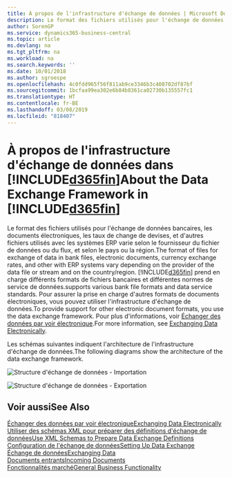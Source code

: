 ```yaml
---
title: À propos de l'infrastructure d'échange de données | Microsoft Docs
description: Le format des fichiers utilisés pour l'échange de données bancaires, les documents électroniques, les taux de change de devises, et d'autres fichiers utilisés avec les systèmes ERP varie selon le fournisseur du fichier de données ou du flux, et selon le pays ou la région.
author: SorenGP
ms.service: dynamics365-business-central
ms.topic: article
ms.devlang: na
ms.tgt_pltfrm: na
ms.workload: na
ms.search.keywords: ''
ms.date: 10/01/2018
ms.author: sgroespe
ms.openlocfilehash: 4c0fdd965f56f811ab9ce3346b3c408702df87bf
ms.sourcegitcommit: 1bcfaa99ea302e6b84b8361ca02730b135557fc1
ms.translationtype: HT
ms.contentlocale: fr-BE
ms.lasthandoff: 03/08/2019
ms.locfileid: "818407"
---
```

# <a name="about-the-data-exchange-framework-in-included365finincludesd365finmdmd"></a><span data-ttu-id="d5e01-103">À propos de l'infrastructure d'échange de données dans [!INCLUDE[d365fin](includes/d365fin_md.md)]</span><span class="sxs-lookup"><span data-stu-id="d5e01-103">About the Data Exchange Framework in [!INCLUDE[d365fin](includes/d365fin_md.md)]</span></span>
<span data-ttu-id="d5e01-104">Le format des fichiers utilisés pour l'échange de données bancaires, les documents électroniques, les taux de change de devises, et d'autres fichiers utilisés avec les systèmes ERP varie selon le fournisseur du fichier de données ou du flux, et selon le pays ou la région.</span><span class="sxs-lookup"><span data-stu-id="d5e01-104">The format of files for exchange of data in bank files, electronic documents, currency exchange rates, and other with ERP systems vary depending on the provider of the data file or stream and on the country/region.</span></span> [!INCLUDE[d365fin](includes/d365fin_md.md)] <span data-ttu-id="d5e01-105">prend en charge différents formats de fichiers bancaires et différentes normes de service de données.</span><span class="sxs-lookup"><span data-stu-id="d5e01-105">supports various bank file formats and data service standards.</span></span> <span data-ttu-id="d5e01-106">Pour assurer la prise en charge d'autres formats de documents électroniques, vous pouvez utiliser l'infrastructure d'échange de données.</span><span class="sxs-lookup"><span data-stu-id="d5e01-106">To provide support for other electronic document formats, you use the data exchange framework.</span></span> <span data-ttu-id="d5e01-107">Pour plus d'informations, voir [Échanger des données par voir électronique](across-data-exchange.md).</span><span class="sxs-lookup"><span data-stu-id="d5e01-107">For more information, see [Exchanging Data Electronically](across-data-exchange.md).</span></span>    

 <span data-ttu-id="d5e01-108">Les schémas suivantes indiquent l'architecture de l'infrastructure d'échange de données.</span><span class="sxs-lookup"><span data-stu-id="d5e01-108">The following diagrams show the architecture of the data exchange framework.</span></span>  

 ![Structure d'échange de données &#45; Importation](media/across-data-exchange/dataexchangeframework_import.png)  

 ![Structure d'échange de données &#45; Exportation](media/across-data-exchange/dataexchangeframework_export.png)  

## <a name="see-also"></a><span data-ttu-id="d5e01-111">Voir aussi</span><span class="sxs-lookup"><span data-stu-id="d5e01-111">See Also</span></span>  
[<span data-ttu-id="d5e01-112">Échanger des données par voir électronique</span><span class="sxs-lookup"><span data-stu-id="d5e01-112">Exchanging Data Electronically</span></span>](across-data-exchange.md)  
[<span data-ttu-id="d5e01-113">Utiliser des schémas XML pour préparer des définitions d'échange de données</span><span class="sxs-lookup"><span data-stu-id="d5e01-113">Use XML Schemas to Prepare Data Exchange Definitions</span></span>](across-how-to-use-xml-schemas-to-prepare-data-exchange-definitions.md)  
[<span data-ttu-id="d5e01-114">Configuration de l'échange de données</span><span class="sxs-lookup"><span data-stu-id="d5e01-114">Setting Up Data Exchange</span></span>](across-set-up-data-exchange.md)  
[<span data-ttu-id="d5e01-115">Échange de données</span><span class="sxs-lookup"><span data-stu-id="d5e01-115">Exchanging Data</span></span>](across-exchange-data.md)  
[<span data-ttu-id="d5e01-116">Documents entrants</span><span class="sxs-lookup"><span data-stu-id="d5e01-116">Incoming Documents</span></span>](across-income-documents.md)  
[<span data-ttu-id="d5e01-117">Fonctionnalités marché</span><span class="sxs-lookup"><span data-stu-id="d5e01-117">General Business Functionality</span></span>](ui-across-business-areas.md)  
